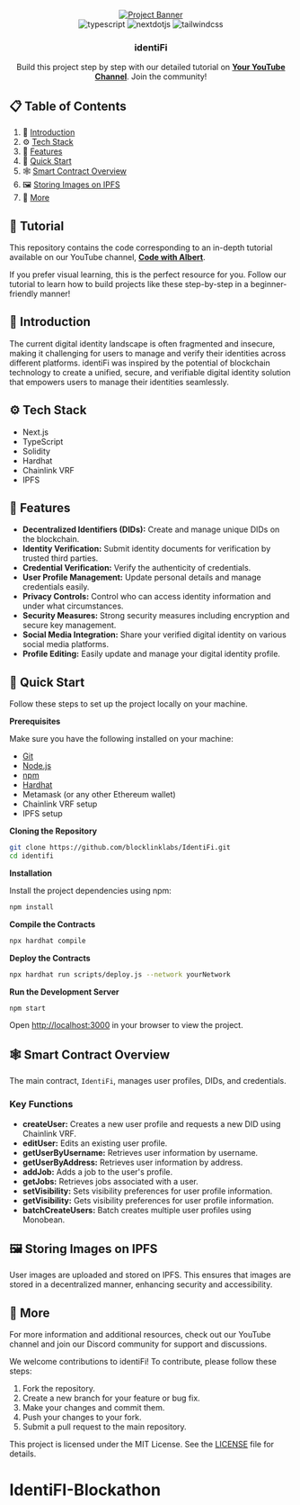 <div align="center">
  <br />
    <a href="https://www.youtube.com/watch?v=OpL5Q7Zc7qk" target="_blank">
      <img src="https://i.postimg.cc/26LnpVqZ/test1-copy.jpg" alt="Project Banner">
    </a>
  
  <br />

  <div>
    <img src="https://img.shields.io/badge/-TypeScript-black?style=for-the-badge&logoColor=white&logo=typescript&color=3178C6" alt="typescript" />
    <img src="https://img.shields.io/badge/-Next_JS-black?style=for-the-badge&logoColor=white&logo=nextdotjs&color=000000" alt="nextdotjs" />
    <img src="https://img.shields.io/badge/-Tailwind_CSS-black?style=for-the-badge&logoColor=white&logo=tailwindcss&color=06B6D4" alt="tailwindcss" />
  </div>

  <h3 align="center">identiFi</h3>

   <div align="center">
     Build this project step by step with our detailed tutorial on <a href="https://www.youtube.com/@albertmends" target="_blank"><b>Your YouTube Channel</b></a>. Join the community!
    </div>
</div>

## 📋 <a name="table">Table of Contents</a>

1. 🤖 [Introduction](#introduction)
2. ⚙️ [Tech Stack](#tech-stack)
3. 🔋 [Features](#features)
4. 🤸 [Quick Start](#quick-start)
5. 🕸️ [Smart Contract Overview](#smart-contract-overview)
6. 🖼️ [Storing Images on IPFS](#storing-images-on-ipfs)
7. 🚀 [More](#more)

## 🚨 Tutorial

This repository contains the code corresponding to an in-depth tutorial available on our YouTube channel, <a href="https://www.youtube.com/@albertmends/videos" target="_blank"><b>Code with Albert</b></a>.

If you prefer visual learning, this is the perfect resource for you. Follow our tutorial to learn how to build projects like these step-by-step in a beginner-friendly manner!

## <a name="introduction">🤖 Introduction</a>

The current digital identity landscape is often fragmented and insecure, making it challenging for users to manage and verify their identities across different platforms. identiFi was inspired by the potential of blockchain technology to create a unified, secure, and verifiable digital identity solution that empowers users to manage their identities seamlessly.

## <a name="tech-stack">⚙️ Tech Stack</a>

- Next.js
- TypeScript
- Solidity
- Hardhat
- Chainlink VRF
- IPFS

## <a name="features">🔋 Features</a>

- **Decentralized Identifiers (DIDs):** Create and manage unique DIDs on the blockchain.
- **Identity Verification:** Submit identity documents for verification by trusted third parties.
- **Credential Verification:** Verify the authenticity of credentials.
- **User Profile Management:** Update personal details and manage credentials easily.
- **Privacy Controls:** Control who can access identity information and under what circumstances.
- **Security Measures:** Strong security measures including encryption and secure key management.
- **Social Media Integration:** Share your verified digital identity on various social media platforms.
- **Profile Editing:** Easily update and manage your digital identity profile.

## <a name="quick-start">🤸 Quick Start</a>

Follow these steps to set up the project locally on your machine.

**Prerequisites**

Make sure you have the following installed on your machine:

- [Git](https://git-scm.com/)
- [Node.js](https://nodejs.org/en)
- [npm](https://www.npmjs.com/)
- [Hardhat](https://hardhat.org/)
- Metamask (or any other Ethereum wallet)
- Chainlink VRF setup
- IPFS setup

**Cloning the Repository**

```bash
git clone https://github.com/blocklinklabs/IdentiFi.git
cd identifi
```

**Installation**

Install the project dependencies using npm:

```bash
npm install
```

**Compile the Contracts**

```bash
npx hardhat compile
```

**Deploy the Contracts**

```bash
npx hardhat run scripts/deploy.js --network yourNetwork
```

**Run the Development Server**

```bash
npm start
```

Open [http://localhost:3000](http://localhost:3000) in your browser to view the project.

## <a name="smart-contract-overview">🕸️ Smart Contract Overview</a>

The main contract, `IdentiFi`, manages user profiles, DIDs, and credentials.

### Key Functions

- **createUser:** Creates a new user profile and requests a new DID using Chainlink VRF.
- **editUser:** Edits an existing user profile.
- **getUserByUsername:** Retrieves user information by username.
- **getUserByAddress:** Retrieves user information by address.
- **addJob:** Adds a job to the user's profile.
- **getJobs:** Retrieves jobs associated with a user.
- **setVisibility:** Sets visibility preferences for user profile information.
- **getVisibility:** Gets visibility preferences for user profile information.
- **batchCreateUsers:** Batch creates multiple user profiles using Monobean.

## <a name="storing-images-on-ipfs">🖼️ Storing Images on IPFS</a>

User images are uploaded and stored on IPFS. This ensures that images are stored in a decentralized manner, enhancing security and accessibility.

## <a name="more">🚀 More</a>

For more information and additional resources, check out our YouTube channel and join our Discord community for support and discussions.

We welcome contributions to identiFi! To contribute, please follow these steps:

1. Fork the repository.
2. Create a new branch for your feature or bug fix.
3. Make your changes and commit them.
4. Push your changes to your fork.
5. Submit a pull request to the main repository.

This project is licensed under the MIT License. See the [LICENSE](LICENSE) file for details.
# IdentiFI-Blockathon

